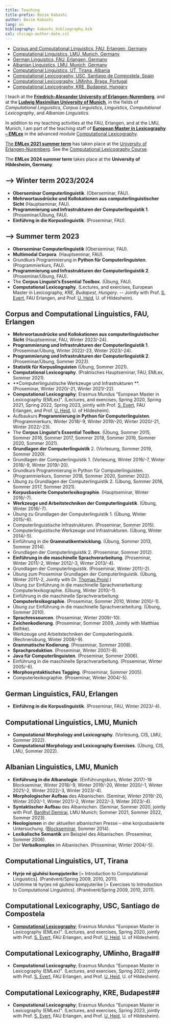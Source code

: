 ```yaml
---
title: Teaching 
title-prefix: Besim Kabashi
author: Besim Kabashi
lang: en
bibliography: kabashi_bibliography.bib
csl: chicago-author-date.csl
---
```



- [Corpus and Computational Linguistics, FAU, Erlangen, Germany](#corpus-and-computational-linguistics-fau-erlangen)
- [Computational Linguistics, LMU, Munich, Germany](#computational-linguistics-lmu-munich)
- [German Linguistics, FAU, Erlangen, Germany](#german-linguistics-fau-erlangen)
- [Albanian Linguistics, LMU, Munich, Germany](#albanian-linguistics-lmu-munich)
- [Computational Linguistics, UT, Tirana, Albania](#computational-linguistics-ut-tirana)
- [Computational Lexicography, USC, Santiago de Compostela, Spain](#computational-lexicography-usc-santiago-de-compostela)
- [Computational Lexicography, UMinho, Braga, Portugal](#computational-lexicography-uminho-braga)
- [Computational Lexicography, KRE, Budapest, Hungary](#computational-lexicography-kre-budapest)

I teach at the [**Friedrich-Alexander University of Erlangen-Nuremberg**](https://www.fau.de/), and at the
[**Ludwig Maximilian University of Munich**](https://www.lmu.de/), in the fields of *Computational Linguistics*,
*Corpus Linguistics*, *Linguistics*, *Computational Lexicography*, and *Albanian Linguistics*.

In addition to my teaching activities at the FAU, Erlangen, and at the LMU, Munich, I am
part of the teaching staff of [**European Master in Lexicography –
EMLex**](https://www.emlex.phil.fau.eu/) in the advanced module
[Computational Lexicography](https://www.emlex.phil.fau.eu/files/2021/07/emlex-a6-module-description-eng-2021.pdf).

[The **EMLex 2021 summer term**](https://www.emlex-summerterm-2021.phil.fau.eu/) has taken place
at the [University of Erlangen-Nuremberg](https://www.fau.de/).
See the [Computational Lexicography Course](https://www.emlex-summerterm-2021.phil.fau.eu/talks/a6-computational-lexicography/).

The **EMLex 2024 summer term** takes place at the **University of Hildesheim, Germany**.

## –> Winter term 2023/2024 ##


- **Oberseminar Computerlinguistik**. (Oberseminar, FAU).
- **Mehrwortausdrücke und Kollokationen aus computerlinguistischer Sicht** (Hauptseminar, FAU).
- **Programmierung und Infrastrukturen der Computerlinguistik 1**. (Proseminar/Übung, FAU).
- **Einführng in die Korpuslinguistik**. (Proseminar, FAU). 
<!-- - **Morphologischer Aufbau des Albanischen**. (Proseminar/Übung, LMU). -->
<!-- - **Einführung in die Albanologie**. (Grundkurs, LMU). -->


## –> Summer term 2023 ##

- **Oberseminar Computerlinguistik** (Oberseminar, FAU).
- **Multimodal Corpora**. (Hauptseminar, FAU).
- Grundkurs Programmierung in **Python für Computerlinguisten**. (Programmierkurs, FAU).
- **Programmierung und Infrastrukturen der Computerlinguistik 2**. (Proseminar/Übung, FAU). 
- The **Corpus Linguist’s Essential Toolbox**. (Übung, FAU).
- **Computational Lexicography**. (Lectures, and exercises, European Master in Lexicography,
    *KRE, Budapest, Hungary*. -- Jointly with
    Prof. [S. Evert](http://www.stefan-evert.de/), FAU Erlangen, and
    Prof. [U. Heid](https://www.uni-hildesheim.de/fb3/institute/iwist/mitglieder/heid/), U. of Hildesheim).
<!-- - **Syntaktischer Aufbau des Albanischen**. (Seminar, LMU). -->
<!-- - **Computational Morphology and Lexicography**. (Vorlesung, CIS, LMU). -->
<!-- - **Computational Morphology and Lexicography Exercises**. (Übung, CIS, LMU). -->


<!-- ## –> Summer term 2021 ## -->
<!-- - **Statistik für Korpuslinguisten** (Übung, FAU). -->
<!-- - **Oberseminar Computerlinguistik** (Seminar, FAU). -->
<!-- - Übung zu **Grundlagen der Computerlinguistik** 2. (Übung, FAU).  -->
<!-- - The **Corpus Linguist’s Essential Toolbox**. (Übung, FAU). -->
<!-- - **Computational Lexicography**; "[European Master in Lexicography](https://www.emlex-summerterm-2021.phil.fau.eu/)", (Lectures, and exercises, jointly with
    Prof. [S. Evert](http://www.stefan-evert.de/), FAU Erlangen, and
    Prof. [U. Heid](https://www.uni-hildesheim.de/fb3/institute/iwist/mitglieder/heid/), U. of Hildesheim) -->
<!-- - **Syntaktischer Aufbau des Albanischen**. (Seminar, LMU). -->

## Corpus and Computational Linguistics, FAU, Erlangen ##
- **Mehrwortausdrücke und Kollokationen aus computerlinguistischer Sicht** (Hauptseminar, FAU, Winter 2023/-24).
- **Programmierung und Infrastrukturen der Computerlinguistik 1**. (Proseminar/Übung, Winter 2022/-23, Winter 2023/-24).
- **Programmierung und Infrastrukturen der Computerlinguistik 2**. (Proseminar/Übung, Sommer 2023).
- **Statistik für Korpuslinguisten** (Übung, Sommer 2021).
- **Computational Lexicography**. (Praktisches Hauptseminar, FAU, EMLex, Sommer 2021).
- **Computerlinguistische Werkzeuge und Infrastrukturen **. (Proseminar, Winter 2020/-21, Winter 2021/-22). 
- **Computational Lexicography**; Erasmus Mundus "European Master in Lexicography (EMLex)". (Lectures, and exercises, Spring 2020, Spring 2021, Spring 2022, Spring 2023, jointly with Prof. [S. Evert](http://www.stefan-evert.de/), FAU Erlangen, and Prof. [U. Heid](https://www.uni-hildesheim.de/fb3/institute/iwist/mitglieder/heid/), U. of Hildesheim).
- Aufbaukurs **Programmierung in Python für Computerlinguisten**. (Programmierkurs, Winter 2018/-9, Winter 2019/-20, Winter 2020/-21, Winter 2022/-23).
- The **Corpus Linguist’s Essential Toolbox**. (Übung, Sommer 2015, Sommer 2016, Sommer 2017, Sommer 2018, Sommer 2019, Sommer 2020, Sommer 2021).
- **Grundlagen der Computerlinguistik** 2. (Vorlesung, Sommer 2019, Sommer 2020).
- Grundlagen der Computerlinguistik 1. (Vorlesung, Winter 2016/-7, Winter 2018/-9, Winter 2019/-20). 
- Grundkurs Programmierung in Python für Computerlinguisten. (Programmierkurs, Sommer 2018, Sommer 2020, Sommer 2022).
- Übung zu Grundlagen der Computerlinguistik 2. (Übung, Sommer 2016, Sommer 2017, Sommer 2021). 
- **Korpusbasierte Computerlexikographie**. (Hauptseminar, Winter 2016/-7). 
- **Werkzeuge und Arbeitstechniken der Computerlinguistik**. (Übung, Winter 2016/-7). 
- Übung zu Grundlagen der Computerlinguistik 1. (Übung, Winter 2015/-6).
- Computerlinguistische Infrastrukturen. (Proseminar, Sommer 2015).
- Computerlinguistische Werkzeuge und Infrastrukturen. (Übung, Winter 2014/-5). 
- Einführung in die **Grammatikentwicklung**. (Übung, Sommer 2013, Sommer 2014).
- Grundlagen der Computerlinguistik 2. (Proseminar, Sommer 2012).
- **Einführung in die maschinelle Sprachverarbeitung**. (Proseminar, Winter 2011/-2, Winter 2012/-3, Winter 2013/-4).
- Grundlagen der Computerlinguistik. (Proseminar, Winter 2011/-2).
- Übung zum Proseminar Grundlagen der Computerlinguistik. (Übung, Winter 2011/-2, Jointly with Dr. [Thomas Proisl](http://www.thomas-proisl.de/).) 
- Übung zur Einführung in die maschinelle Sprachverarbeitung: Computerlexikographie. (Übung, Winter 2010/-1).
- Einführung in die maschinelle Sprachverarbeitung: **Computerlexikographie**. (Proseminar, Sommer 2010, Winter 2010/-1).
- Übung zur Einführung in die maschinelle Sprachverarbeitung. (Übung, Sommer 2010).
- **Sprachressourcen**. (Proseminar, Winter 2009/-10). 
- **Zeichenkodierung**. (Proseminar, Sommer 2009, Jointly with Matthias Bethke). 
- Werkzeuge und Arbeitstechniken der Computerlinguistik. (Rechnerübung, Winter 2008/-9).
- **Grammatische Kodierung**. (Proseminar, Sommer 2008). 
- **Sprachproduktion**. (Proseminar, Winter 2007/-8).
- **Java für Computerlinguisten**. (Proseminar, Sommer 2006). 
- Einführung in die maschinelle Sprachverarbeitung. (Proseminar, Winter 2005/-6).
- **Morphosyntaktisches Tagging**. (Proseminar, Sommer 2005).
- Computerlexikographie. (Proseminar, Winter 2004/-5).


## German Linguistics, FAU, Erlangen ##

- **Einführng in die Korpuslinguistik**. (Proseminar, FAU, Winter 2023/-4). 


## Computational Linguistics, LMU, Munich ##

- **Computational Morphology and Lexicography**. (Vorlesung, CIS, LMU, Sommer 2022).
- **Computational Morphology and Lexicography Exercises**. (Übung, CIS, LMU, Sommer 2022).


## Albanian Linguistics, LMU, Munich ##

- **Einführung in die Albanologie**. (Einführungskurs, Winter 2017/-18 Blockseminar, Winter 2018/-9, Winter 2019/-20, Winter 2020/-1, Winter 2021/-2, Winter 2022/-3, Winter 2023/-4).
- **Morphologischer Aufbau** des Albanischen. (Seminar, Winter 2019/-20, Winter 2020/-1, Winter 2021/-2, Winter 2022/-3, Winter 2023/-4). 
- **Syntaktischer Aufbau** des Albanischen. (Seminar, Sommer 2020, jointly with Prof. [Bardhyl Demiraj](https://www.albanologie.uni-muenchen.de/personen/professoren/demiraj/index.html), LMU Munich; Sommer 2021, Sommer 2022, Sommer 2023).
- **Neologismen** in der aktuellen albanischen Presse – eine korpusbasierte Untersuchung. ([Blockseminar](pdf/Kabashi_2014_Neologismen_LMU.pdf), Sommer 2014). 
- **Lexikalische Semantik** am Beispiel des Albanischen. (Proseminar, Sommer 2006). 
- Der **Verbalkomplex** im Albanischen. (Proseminar, Winter 2004/-5). 


## Computational Linguistics, UT, Tirana ##

- **Hyrje në gjuhësi kompjuterike** [= Introduction to Computational Linguistics]. (Pranëverë/Spring 2009, 2010, 2011).
- Ushtrime të hyrjes në gjuhësi kompjuterike [= Exercises to Introduction to Computational Linguistics].  (Pranëverë/Spring 2009, 2010, 2011).

## Computational Lexicography, USC, Santiago de Compostela ##

- [**Computational Lexicography**](http://www.portlex.usc.gal/emlex2020/module-a6); Erasmus Mundus "European Master in Lexicography (EMLex)". (Lectures, and exercises, Spring 2020, jointly with Prof. [S. Evert](http://www.stefan-evert.de/), FAU Erlangen, and Prof. [U. Heid](https://www.uni-hildesheim.de/fb3/institute/iwist/mitglieder/heid/), U. of Hildesheim). 

## Computational Lexicography, UMinho, Braga##

- **Computational Lexicography**; Erasmus Mundus "European Master in Lexicography (EMLex)". (Lectures, and exercises, Spring 2022, jointly with Prof. [S. Evert](https://stephanie-evert.de/), FAU Erlangen, and Prof. [U. Heid](https://www.uni-hildesheim.de/fb3/institute/iwist/mitglieder/heid/), U. of Hildesheim). 

## Computational Lexicography, KRE, Budapest##

- **Computational Lexicography**; Erasmus Mundus "European Master in Lexicography (EMLex)". (Lectures, and exercises, Spring 2023, jointly with Prof. [S. Evert](https://stephanie-evert.de/), FAU Erlangen, and Prof. [U. Heid](https://www.uni-hildesheim.de/fb3/institute/iwist/mitglieder/heid/), U. of Hildesheim). 


<!-- [Total: 62 (45+10+6+1)] -->

<!-- ## News ## -->

